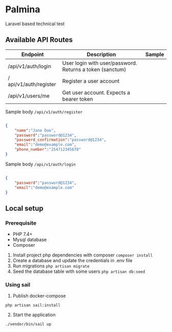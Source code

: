 
# Palmina
Laravel based technical test

## Available API Routes

|Endpoint|Description|Sample
|---|---|---|
|/api/v1/auth/login  | User login with user/password. Returns a token (sanctum) | |
|/ api/v1/auth/register | Register a user account  |  
|/api/v1/users/me | Get user account. Expects a bearer token |


Sample body `/api/v1/auth/register`
```json

{
    "name":"Jane Doe",
    "password":"password@1234",
    "password_confirmation":"password@1234",
    "email":"demo@example.com",
    "phone_number":"254712345678"
}

```

Sample body `/api/v1/auth/login`
```json

{
    "password":"password@1234",
    "email":"demo@example.com"
}

```

## Local setup
### Prerequisite
- PHP 7.4+
- Mysql database
- Composer

1. Install project php dependencies with composer ``composer install``
2. Create a database and update the credentials in .env file
3. Run migrations ``php artisan migrate``
4. Seed the database table with some users ``php artisan db:seed``

### Using sail
1. Publish docker-compose
```shell
php artisan sail:install
```

2. Start the application
```shell
./vendor/bin/sail up
```

